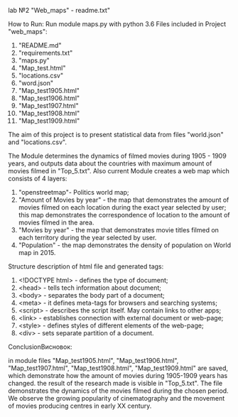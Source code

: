 lab №2 "Web_maps" - readme.txt"
 
 How to Run:
    Run module maps.py with python 3.6
Files included in Project "web_maps":
1) "README.md"
2) "requirements.txt"
3) "maps.py"
4) "Map_test.html"
5) "locations.csv"
6) "word.json"
7) "Map_test1905.html"
8) "Map_test1906.html"
9) "Map_test1907.html"
10) "Map_test1908.html"
11) "Map_test1909.html"

The aim of this project is to present statistical data from files "world.json" and "locations.csv". 

The Module determines the dynamics of filmed movies during 1905 - 1909 years, and outputs data about the countries with
maximum amount of movies filmed in "Top_5.txt". Also current Module creates a web map which consists of 4 layers:
1) "openstreetmap"- Politics world map;
2) "Amount of Movies by year" - the map that demonstrates the amount of movies filmed on each location during the exact 
year selected by user; this map demonstrates the correspondence of location to the amount of movies filmed in the area.
3) "Movies by year" -  the map that demonstrates movie titles filmed on each territory during the year selected by user.
4) "Population" - the map demonstrates the density of population on World map in 2015.
 
Structure description of html file and generated tags:

1) \<!DOCTYPE html> - defines the type of document;
2) \<head> - tells tech information about document;
3) \<body> - separates the body part of a document;
4) \<meta> - it defines meta-tags for browsers and searching systems;  
5) \<script> - describes the script itself. May contain links to other apps; 
6) \<link> - establishes connection with external document or web-page;
7) \<style> - defines styles of different elements of the web-page;
8) \<div> - sets separate partition of a document.

ConclusionВисновок:

in module files "Map_test1905.html", "Map_test1906.html", "Map_test1907.html", "Map_test1908.html",
"Map_test1909.html" are saved, which demonstrate how the amount of movies during 1905-1909 years has changed.
the result of the research made is visible in "Top_5.txt". 
The file demonstrates the dynamics of the movies filmed during the chosen period.
We observe the growing popularity of cinematography and the movement of movies producing centres in early XX century.
